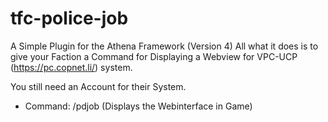 # tfc-police-job

A Simple Plugin for the Athena Framework (Version 4)
All what it does is to give your Faction a Command for Displaying a Webview for VPC-UCP (https://pc.copnet.li/) system.

You still need an Account for their System.

* Command: /pdjob (Displays the Webinterface in Game)

